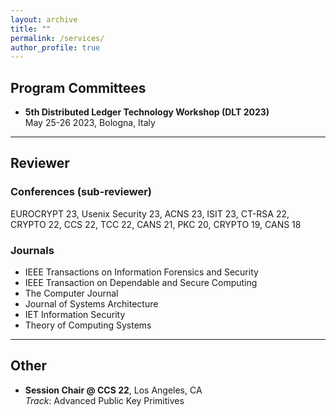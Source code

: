 ```yaml
---
layout: archive
title: ""
permalink: /services/
author_profile: true
---
```


## Program Committees ##

- **5th Distributed Ledger Technology Workshop (DLT 2023)**  
May 25-26 2023, Bologna, Italy

---

## Reviewer ##

### Conferences (sub-reviewer) ####

EUROCRYPT 23, Usenix Security 23, ACNS 23, ISIT 23, CT-RSA 22, CRYPTO 22, CCS 22, TCC 22, CANS 21, PKC 20, CRYPTO 19, CANS 18

### Journals ####

- IEEE Transactions on Information Forensics and Security
- IEEE Transaction on Dependable and Secure Computing 
- The Computer Journal 
- Journal of Systems Architecture
- IET Information Security
- Theory of Computing Systems

---

## Other ##

- **Session Chair @ CCS 22**, Los Angeles, CA  
*Track*: Advanced Public Key Primitives
